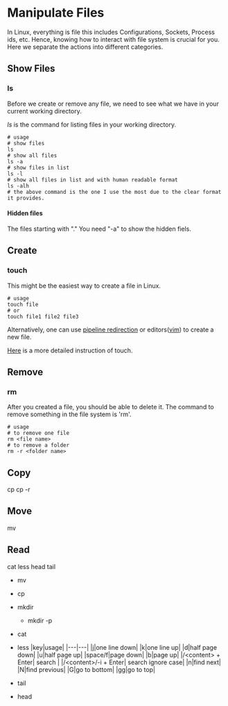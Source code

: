 # Manipulate Files
In Linux, everything is file this includes Configurations, Sockets, Process ids, etc. Hence, knowing how to interact with file system is crucial for you. Here we separate the actions into different categories.


## Show Files
### ls
Before we create or remove any file, we need to see what we have in your current working directory.

_ls_ is the command for listing files in your working directory.
```
# usage
# show files
ls
# show all files
ls -a
# show files in list
ls -l
# show all files in list and with human readable format
ls -alh
# the above command is the one I use the most due to the clear format it provides.
```
#### Hidden files
The files starting with "."
You need "-a" to show the hidden fiels.

## Create

### touch
This might be the easiest way to create a file in Linux.
```
# usage
touch file
# or
touch file1 file2 file3
```
Alternatively, one can use [pipeline redirection](../content/pipeline.md) or editors([vim](../content/vim.md)) to create a new file.

[Here](http://www.linfo.org/touch.html) is a more detailed instruction of touch.

## Remove

### rm
After you created a file, you should be able to delete it. The command to remove something in the file system is 'rm'.
```
# usage
# to remove one file
rm <file name>
# to remove a folder
rm -r <folder name>
```


## Copy
cp
cp -r

## Move
mv

## Read
cat
less
head
tail

* mv
* cp
* mkdir
  * mkdir -p 
* cat
* less
    |key|usage|
    |---|---|
    |j|one line down|
    |k|one line up|
    |d|half page down|
    |u|half page up|
    |space/f|page down|
    |b|page up|
    |/\<content\> + Enter| search |
    |/\<content\>/-i + Enter| search ignore case|
    |n|find next|
    |N|find previous|
    |G|go to bottom|
    |gg|go to top|

* tail
* head
